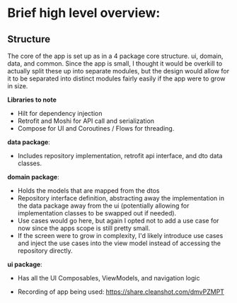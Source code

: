 # Brief high level overview: 

## Structure
The core of the app is set up as in a 4 package core structure.
ui, domain, data, and common.
Since the app is small, I thought it would be overkill to actually split these up into separate modules, but the design would allow for it to be separated
into distinct modules fairly easily if the app were to grow in size.

**Libraries to note**
* Hilt for dependency injection
* Retrofit and Moshi for API call and serialization
* Compose for UI and Coroutines / Flows for threading.

**data package**:
* Includes repository implementation, retrofit api interface, and dto data classes.

**domain package**:
* Holds the models that are mapped from the dtos
* Repository interface definition, abstracting away the implementation in the data package away from the ui (potentially allowing for implementation classes to be swapped out if needed).
* Use cases would go here, but again I opted not to add a use case for now since the apps scope is still pretty small. 
* If the screen were to grow in complexity, I'd likely introduce use cases and inject the use cases into the view model instead of accessing the repository directly.

**ui package**:
* Has all the UI Composables, ViewModels, and navigation logic

* Recording of app being used: https://share.cleanshot.com/dmvPZMPT